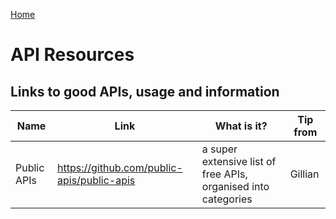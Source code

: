 [Home](../README.md)

# API Resources

## Links to good APIs, usage and information

| Name          | Link          | What is it?  | Tip from
| ------------- | ------------- | ------------ | ------------ |
| Public APIs | https://github.com/public-apis/public-apis | a super extensive list of free APIs, organised into categories | Gillian